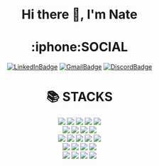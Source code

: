 <div align=center>
<h1>Hi there 👋, I'm Nate</h1>
  
<h1>:iphone:SOCIAL</h1>

[![LinkedInBadge](https://img.shields.io/badge/Linkedin-%230A66C2?style=for-the-badge&logo=linkedin&logoColor=white)](https://www.linkedin.com/in/nathan-ebling-81820b1a8) 
[![GmailBadge](https://img.shields.io/badge/Email-%23EA4335?style=for-the-badge&logo=gmail&logoColor=white)](mailto:ebling.nathan@gmail.com)
[![DiscordBadge](https://img.shields.io/badge/Discord-%235865F2?style=for-the-badge&logo=discord&logoColor=white)](discordapp.com/uses/485586838913024000)
  
  <h1>📚 STACKS</h1></div>

<div align=center> 
  <img src="https://img.shields.io/badge/java-007396?style=for-the-badge&logo=java&logoColor=white"> 
  <img src="https://img.shields.io/badge/c++-00599C?style=for-the-badge&logo=c%2B%2B&logoColor=white">
  <img src="https://img.shields.io/badge/python-3776AB?style=for-the-badge&logo=python&logoColor=white">
  <img src="https://img.shields.io/badge/C%23-%23512BD4?style=for-the-badge&logo=csharp&logoColor=white">
  <img src="https://img.shields.io/badge/Google%20Apps%20Script-%234285F4?style=for-the-badge&logo=googleappsscript&logoColor=white">
  <br>
  
  <img src="https://img.shields.io/badge/Visual%20Studio-%235C2D91?style=for-the-badge&logo=visualstudio&logoColor=white">
  <img src="https://img.shields.io/badge/Visual%20Studio%20Code-%23007ACC?style=for-the-badge&logo=visualstudiocode&logoColor=white">
  <img src="https://img.shields.io/badge/IntelliJ-%23000000?style=for-the-badge&logo=intellijidea&logoColor=white">
  <img src="https://img.shields.io/badge/PyCharm-%23000000?style=for-the-badge&logo=pycharm&logoColor=white">
  <br>

  <img src="https://img.shields.io/badge/Numpy-%23013243?style=for-the-badge&logo=numpy&logoColor=white">
  <img src="https://img.shields.io/badge/.net-%23512BD4?style=for-the-badge&logo=dotnet&logoColor=white">
  <img src="https://img.shields.io/badge/Monogame-%23E73C00?style=for-the-badge&logo=monogame&logoColor=white">
  <img src="https://img.shields.io/badge/opengl-%235586A4?style=for-the-badge&logo=opengl&logoColor=white">
  <img src="https://img.shields.io/badge/AHK-%23334455?style=for-the-badge&logo=autohotkey&logoColor=white">
  <br>

  <img src="https://img.shields.io/badge/opencv-%235C3EE8?style=for-the-badge&logo=opencv&logoColor=white">
  <img src="https://img.shields.io/badge/json-%23000000?style=for-the-badge&logo=json&logoColor=white">
  <img src="https://img.shields.io/badge/Gradle-%2302303A?style=for-the-badge&logo=gradle&logoColor=white">
  <img src="https://img.shields.io/badge/SDL-navy?style=for-the-badge&logo=sdl&logoColor=white">
  <br>
  
  <img src="https://img.shields.io/badge/github-181717?style=for-the-badge&logo=github&logoColor=white">
  <img src="https://img.shields.io/badge/git-F05032?style=for-the-badge&logo=git&logoColor=white">
  <img src="https://img.shields.io/badge/Windows-%230078D4?style=for-the-badge&logo=windows&logoColor=white">
  <img src="https://img.shields.io/badge/MacOS-%23000000?style=for-the-badge&logo=apple&logoColor=white">
    
  <br>
</div>











<!--
**NateEbling/NateEbling** is a ✨ _special_ ✨ repository because its `README.md` (this file) appears on your GitHub profile.

Here are some ideas to get you started:

- 🔭 I’m currently working on ...
- 🌱 I’m currently learning ...
- 👯 I’m looking to collaborate on ...
- 🤔 I’m looking for help with ...
- 💬 Ask me about ...
- 📫 How to reach me: ...
- 😄 Pronouns: ...
- ⚡ Fun fact: ...
-->
